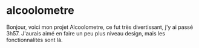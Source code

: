 # alcoolometre

Bonjour, voici mon projet Alcoolometre, ce fut très divertissant, j'y ai passé 3h57.
J'aurais aimé en faire un peu plus niveau design, mais les fonctionnalités sont là.
